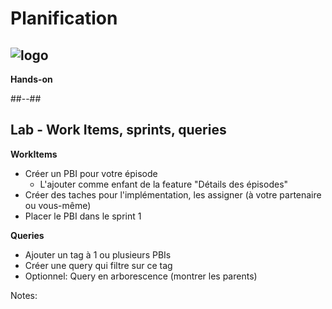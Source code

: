 <!-- .slide: class="transition bg-green" -->

# Planification
## ![logo](./assets/images/services/boards/logo.svg)
**Hands-on**


##--##

## Lab - Work Items, sprints, queries

**WorkItems**

- Créer un PBI pour votre épisode
    - L'ajouter comme enfant de la feature "Détails des épisodes"
- Créer des taches pour l'implémentation, les assigner (à votre partenaire ou vous-même)
- Placer le PBI dans le sprint 1

**Queries**

- Ajouter un tag à 1 ou plusieurs PBIs
- Créer une query qui filtre sur ce tag
- Optionnel: Query en arborescence (montrer les parents)

Notes:

